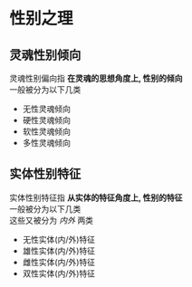 # 性别之理  
## 灵魂性别倾向
灵魂性别偏向指 **在灵魂的思想角度上, 性别的倾向**  
一般被分为以下几类  
* 无性灵魂倾向
* 硬性灵魂倾向
* 软性灵魂倾向
* 多性灵魂倾向

## 实体性别特征
实体性别特征指 **从实体的特征角度上, 性别的特征**  
一般被分为以下几类  
这些又被分为 *内外* 两类  
* 无性实体(内/外)特征
* 雄性实体(内/外)特征
* 雌性实体(内/外)特征
* 双性实体(内/外)特征